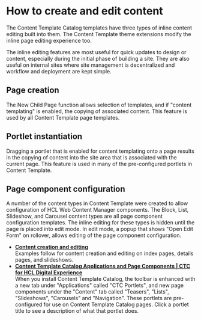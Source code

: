 # How to create and edit content

The Content Template Catalog templates have three types of inline content editing built into them. The Content Template theme extensions modify the inline page editing experience too.

The inline editing features are most useful for quick updates to design or content, especially during the initial phase of building a site. They are also useful on internal sites where site management is decentralized and workflow and deployment are kept simple.

## Page creation

The New Child Page function allows selection of templates, and if "content templating" is enabled, the copying of associated content. This feature is used by all Content Template page templates.

## Portlet instantiation

Dragging a portlet that is enabled for content templating onto a page results in the copying of content into the site area that is associated with the current page. This feature is used in many of the pre-configured portlets in Content Template.

## Page component configuration

A number of the content types in Content Template were created to allow configuration of HCL Web Content Manager components. The Block, List, Slideshow, and Carousel content types are all page component configuration templates. The inline editing for these types is hidden until the page is placed into edit mode. In edit mode, a popup that shows "Open Edit Form" on rollover, allows editing of the page component configuration.

-   **[Content creation and editing](../ctc/ctc_arch_inline_edit.md)**  
Examples follow for content creation and editing on index pages, details pages, and slideshows.
-   **[Content Template Catalog Applications and Page Components \| CTC for HCL Digital Experience](../ctc/ctc_arch_portpal.md)**  
When you install Content Template Catalog, the toolbar is enhanced with a new tab under "Applications" called "CTC Portlets", and new page components under the "Content" tab called "Teasers", "Lists", "Slideshows", "Carousels" and "Navigation". These portlets are pre-configured for use on Content Template Catalog pages. Click a portlet title to see a description of what that portlet does.


